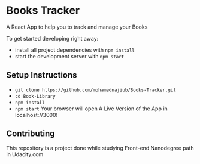 # Books Tracker
A React App to help you to track and manage your Books

To get started developing right away:

* install all project dependencies with `npm install`
* start the development server with `npm start`

## Setup Instructions
- `git clone https://github.com/mohamednajiub/Books-Tracker.git`
- `cd Book-Library`
- `npm install`
- `npm start`
Your browser will open A Live Version of the App in localhost://3000!

## Contributing

This repository is a project done while studying Front-end Nanodegree path in Udacity.com

